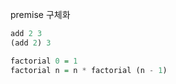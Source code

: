 premise 구체화

```haskell
add 2 3
(add 2) 3
```

```haskell
factorial 0 = 1
factorial n = n * factorial (n - 1)
```

